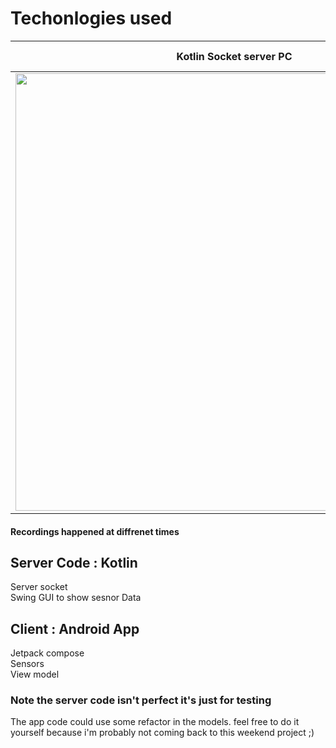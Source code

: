 
# Techonlogies used

| Kotlin Socket server PC  | Android Jetpack Compose Application |
| ------------- | ------------- |
| <img src= "https://user-images.githubusercontent.com/20628286/171086480-38a3a7f5-67bc-417d-853e-cf5e0e13cea4.gif" width ="700">|   <img src= "https://user-images.githubusercontent.com/20628286/171086474-05156e46-28e3-485e-b819-c2f33ac6db6f.gif" width ="200">
#### Recordings happened at diffrenet times 

## Server Code : Kotlin
Server socket <br>
Swing GUI to show sesnor Data


## Client : Android App
Jetpack compose <br>
Sensors <br>
View model


### Note the server code isn't perfect it's just for testing

The app code could use some refactor in the models.
feel free to do it yourself because i'm probably not coming back to this weekend project ;)

